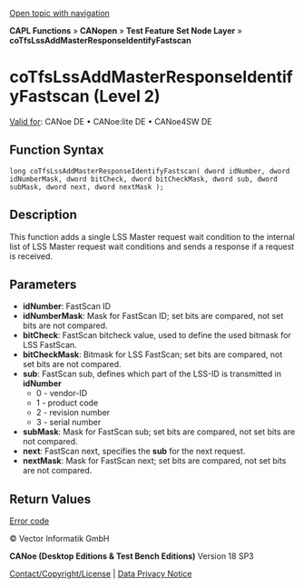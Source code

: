 [Open topic with navigation](../../../../../../CANoeDEFamily.htm#Topics/CAPLFunctions/CANopen/NodeLayerTFS/Functions/CAPLfunctionCoTfsLssAddMasterResponseIdentifyFastscan.md)

**CAPL Functions** » **CANopen** » **Test Feature Set Node Layer** » **coTfsLssAddMasterResponseIdentifyFastscan**

# coTfsLssAddMasterResponseIdentifyFastscan (Level 2)

[Valid for](../../../../Shared/FeatureAvailability.md): CANoe DE • CANoe:lite DE • CANoe4SW DE

## Function Syntax

```plaintext
long coTfsLssAddMasterResponseIdentifyFastscan( dword idNumber, dword idNumberMask, dword bitCheck, dword bitCheckMask, dword sub, dword subMask, dword next, dword nextMask );
```

## Description

This function adds a single LSS Master request wait condition to the internal list of LSS Master request wait conditions and sends a response if a request is received.

## Parameters

- **idNumber**: FastScan ID
- **idNumberMask**: Mask for FastScan ID; set bits are compared, not set bits are not compared.
- **bitCheck**: FastScan bitcheck value, used to define the used bitmask for LSS FastScan.
- **bitCheckMask**: Bitmask for LSS FastScan; set bits are compared, not set bits are not compared.
- **sub**: FastScan sub, defines which part of the LSS-ID is transmitted in **idNumber**
  - 0 - vendor-ID
  - 1 - product code
  - 2 - revision number
  - 3 - serial number
- **subMask**: Mask for FastScan sub; set bits are compared, not set bits are not compared.
- **next**: FastScan next, specifies the **sub** for the next request.
- **nextMask**: Mask for FastScan next; set bits are compared, not set bits are not compared.

## Return Values

[Error code](../CAPLfunctionsCANopenNLTFSErrorCodes.md)

© Vector Informatik GmbH

**CANoe (Desktop Editions & Test Bench Editions)** Version 18 SP3

[Contact/Copyright/License](../../../../Shared/ContactCopyrightLicense.md) | [Data Privacy Notice](https://www.vector.com/int/en/company/get-info/privacy-policy/)